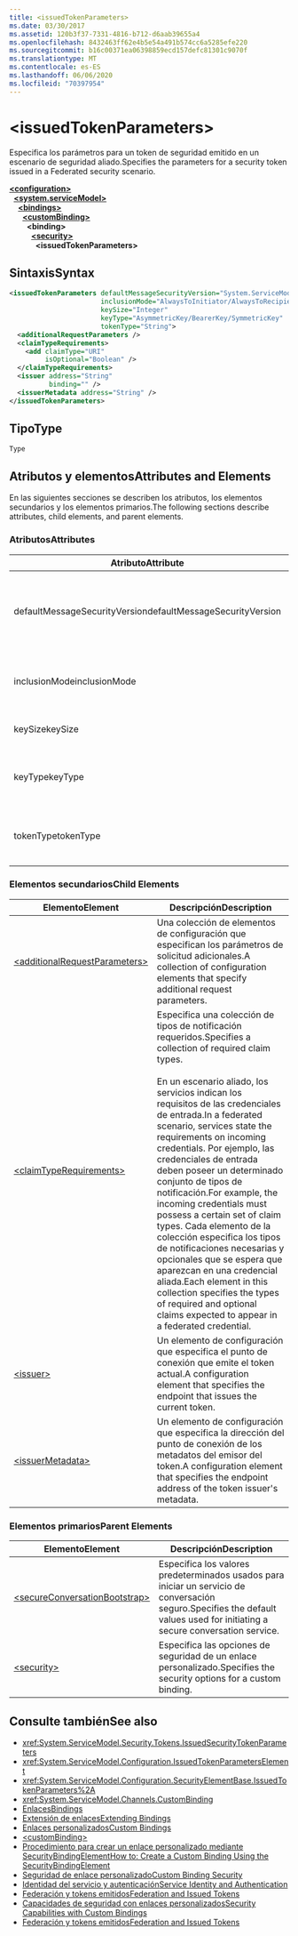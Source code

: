 ```yaml
---
title: <issuedTokenParameters>
ms.date: 03/30/2017
ms.assetid: 120b3f37-7331-4816-b712-d6aab39655a4
ms.openlocfilehash: 8432463ff62e4b5e54a491b574cc6a5285efe220
ms.sourcegitcommit: b16c00371ea06398859ecd157defc81301c9070f
ms.translationtype: MT
ms.contentlocale: es-ES
ms.lasthandoff: 06/06/2020
ms.locfileid: "70397954"
---
```

# \<issuedTokenParameters>
<span data-ttu-id="f4b76-101">Especifica los parámetros para un token de seguridad emitido en un escenario de seguridad aliado.</span><span class="sxs-lookup"><span data-stu-id="f4b76-101">Specifies the parameters for a security token issued in a Federated security scenario.</span></span>  
  
[**\<configuration>**](../configuration-element.md)\
&nbsp;&nbsp;[**\<system.serviceModel>**](system-servicemodel.md)\
&nbsp;&nbsp;&nbsp;&nbsp;[**\<bindings>**](bindings.md)\
&nbsp;&nbsp;&nbsp;&nbsp;&nbsp;&nbsp;[**\<customBinding>**](custombinding.md)\
&nbsp;&nbsp;&nbsp;&nbsp;&nbsp;&nbsp;&nbsp;&nbsp;**\<binding>**\
&nbsp;&nbsp;&nbsp;&nbsp;&nbsp;&nbsp;&nbsp;&nbsp;&nbsp;&nbsp;[**\<security>**](security-of-custombinding.md)\
&nbsp;&nbsp;&nbsp;&nbsp;&nbsp;&nbsp;&nbsp;&nbsp;&nbsp;&nbsp;&nbsp;&nbsp;**\<issuedTokenParameters>**  
  
## <a name="syntax"></a><span data-ttu-id="f4b76-102">Sintaxis</span><span class="sxs-lookup"><span data-stu-id="f4b76-102">Syntax</span></span>  
  
```xml  
<issuedTokenParameters defaultMessageSecurityVersion="System.ServiceModel.MessageSecurityVersion"
                       inclusionMode="AlwaysToInitiator/AlwaysToRecipient/Never/Once"
                       keySize="Integer"
                       keyType="AsymmetricKey/BearerKey/SymmetricKey"
                       tokenType="String">
  <additionalRequestParameters />
  <claimTypeRequirements>
    <add claimType="URI"
         isOptional="Boolean" />
  </claimTypeRequirements>
  <issuer address="String"
          binding="" />
  <issuerMetadata address="String" />
</issuedTokenParameters>
```  
  
## <a name="type"></a><span data-ttu-id="f4b76-103">Tipo</span><span class="sxs-lookup"><span data-stu-id="f4b76-103">Type</span></span>  
 `Type`  
  
## <a name="attributes-and-elements"></a><span data-ttu-id="f4b76-104">Atributos y elementos</span><span class="sxs-lookup"><span data-stu-id="f4b76-104">Attributes and Elements</span></span>  
 <span data-ttu-id="f4b76-105">En las siguientes secciones se describen los atributos, los elementos secundarios y los elementos primarios.</span><span class="sxs-lookup"><span data-stu-id="f4b76-105">The following sections describe attributes, child elements, and parent elements.</span></span>  
  
### <a name="attributes"></a><span data-ttu-id="f4b76-106">Atributos</span><span class="sxs-lookup"><span data-stu-id="f4b76-106">Attributes</span></span>  
  
|<span data-ttu-id="f4b76-107">Atributo</span><span class="sxs-lookup"><span data-stu-id="f4b76-107">Attribute</span></span>|<span data-ttu-id="f4b76-108">Descripción</span><span class="sxs-lookup"><span data-stu-id="f4b76-108">Description</span></span>|  
|---------------|-----------------|  
|<span data-ttu-id="f4b76-109">defaultMessageSecurityVersion</span><span class="sxs-lookup"><span data-stu-id="f4b76-109">defaultMessageSecurityVersion</span></span>|<span data-ttu-id="f4b76-110">Especifica las versiones de las especificaciones de seguridad, (WS-Security, WS-Trust, WS-Secure Conversation y WS-Security Policy) que debe admitir el enlace.</span><span class="sxs-lookup"><span data-stu-id="f4b76-110">Specifies the versions of the security specifications, (WS-Security, WS-Trust, WS-Secure Conversation and WS-Security Policy) that must be supported by the binding.</span></span> <span data-ttu-id="f4b76-111">Este valor es del tipo <xref:System.ServiceModel.MessageSecurityVersion>.</span><span class="sxs-lookup"><span data-stu-id="f4b76-111">This value is of type <xref:System.ServiceModel.MessageSecurityVersion>.</span></span>|  
|<span data-ttu-id="f4b76-112">inclusionMode</span><span class="sxs-lookup"><span data-stu-id="f4b76-112">inclusionMode</span></span>|<span data-ttu-id="f4b76-113">Especifica los requisitos de inclusión del token.</span><span class="sxs-lookup"><span data-stu-id="f4b76-113">Specifies the token inclusion requirements.</span></span> <span data-ttu-id="f4b76-114">Este atributo es del tipo <xref:System.ServiceModel.Security.Tokens.SecurityTokenInclusionMode>.</span><span class="sxs-lookup"><span data-stu-id="f4b76-114">This attribute is of type <xref:System.ServiceModel.Security.Tokens.SecurityTokenInclusionMode>.</span></span>|  
|<span data-ttu-id="f4b76-115">keySize</span><span class="sxs-lookup"><span data-stu-id="f4b76-115">keySize</span></span>|<span data-ttu-id="f4b76-116">Un entero que especifica el tamaño de la clave del token.</span><span class="sxs-lookup"><span data-stu-id="f4b76-116">An integer that specifies the token key size.</span></span> <span data-ttu-id="f4b76-117">El valor predeterminado es 256.</span><span class="sxs-lookup"><span data-stu-id="f4b76-117">The default value is 256.</span></span>|  
|<span data-ttu-id="f4b76-118">keyType</span><span class="sxs-lookup"><span data-stu-id="f4b76-118">keyType</span></span>|<span data-ttu-id="f4b76-119">Una valor válido de <xref:System.IdentityModel.Tokens.SecurityKeyType> que especifica el tipo de clave.</span><span class="sxs-lookup"><span data-stu-id="f4b76-119">A valid value of <xref:System.IdentityModel.Tokens.SecurityKeyType> that specifies the key type.</span></span> <span data-ttu-id="f4b76-120">De manera predeterminada, es `SymmetricKey`.</span><span class="sxs-lookup"><span data-stu-id="f4b76-120">The default is `SymmetricKey`.</span></span>|  
|<span data-ttu-id="f4b76-121">tokenType</span><span class="sxs-lookup"><span data-stu-id="f4b76-121">tokenType</span></span>|<span data-ttu-id="f4b76-122">Una cadena que representa el tipo de token.</span><span class="sxs-lookup"><span data-stu-id="f4b76-122">A string that specifies the token type.</span></span> <span data-ttu-id="f4b76-123">El valor predeterminado es "http://docs.oasis-open.org/wss/oasis-wss-saml-token-profile-1.1#SAML".</span><span class="sxs-lookup"><span data-stu-id="f4b76-123">The default is "http://docs.oasis-open.org/wss/oasis-wss-saml-token-profile-1.1#SAML".</span></span>|  
  
### <a name="child-elements"></a><span data-ttu-id="f4b76-124">Elementos secundarios</span><span class="sxs-lookup"><span data-stu-id="f4b76-124">Child Elements</span></span>  
  
|<span data-ttu-id="f4b76-125">Elemento</span><span class="sxs-lookup"><span data-stu-id="f4b76-125">Element</span></span>|<span data-ttu-id="f4b76-126">Descripción</span><span class="sxs-lookup"><span data-stu-id="f4b76-126">Description</span></span>|  
|-------------|-----------------|  
|[\<additionalRequestParameters>](additionalrequestparameters-element.md)|<span data-ttu-id="f4b76-127">Una colección de elementos de configuración que especifican los parámetros de solicitud adicionales.</span><span class="sxs-lookup"><span data-stu-id="f4b76-127">A collection of configuration elements that specify additional request parameters.</span></span>|  
|[\<claimTypeRequirements>](claimtyperequirements-element.md)|<span data-ttu-id="f4b76-128">Especifica una colección de tipos de notificación requeridos.</span><span class="sxs-lookup"><span data-stu-id="f4b76-128">Specifies a collection of required claim types.</span></span><br /><br /> <span data-ttu-id="f4b76-129">En un escenario aliado, los servicios indican los requisitos de las credenciales de entrada.</span><span class="sxs-lookup"><span data-stu-id="f4b76-129">In a federated scenario, services state the requirements on incoming credentials.</span></span> <span data-ttu-id="f4b76-130">Por ejemplo, las credenciales de entrada deben poseer un determinado conjunto de tipos de notificación.</span><span class="sxs-lookup"><span data-stu-id="f4b76-130">For example, the incoming credentials must possess a certain set of claim types.</span></span> <span data-ttu-id="f4b76-131">Cada elemento de la colección especifica los tipos de notificaciones necesarias y opcionales que se espera que aparezcan en una credencial aliada.</span><span class="sxs-lookup"><span data-stu-id="f4b76-131">Each element in this collection specifies the types of required and optional claims expected to appear in a federated credential.</span></span>|  
|[\<issuer>](issuer-of-issuedtokenparameters.md)|<span data-ttu-id="f4b76-132">Un elemento de configuración que especifica el punto de conexión que emite el token actual.</span><span class="sxs-lookup"><span data-stu-id="f4b76-132">A configuration element that specifies the endpoint that issues the current token.</span></span>|  
|[\<issuerMetadata>](issuermetadata-of-issuedtokenparameters.md)|<span data-ttu-id="f4b76-133">Un elemento de configuración que especifica la dirección del punto de conexión de los metadatos del emisor del token.</span><span class="sxs-lookup"><span data-stu-id="f4b76-133">A configuration element that specifies the endpoint address of the token issuer's metadata.</span></span>|  
  
### <a name="parent-elements"></a><span data-ttu-id="f4b76-134">Elementos primarios</span><span class="sxs-lookup"><span data-stu-id="f4b76-134">Parent Elements</span></span>  
  
|<span data-ttu-id="f4b76-135">Elemento</span><span class="sxs-lookup"><span data-stu-id="f4b76-135">Element</span></span>|<span data-ttu-id="f4b76-136">Descripción</span><span class="sxs-lookup"><span data-stu-id="f4b76-136">Description</span></span>|  
|-------------|-----------------|  
|[\<secureConversationBootstrap>](secureconversationbootstrap.md)|<span data-ttu-id="f4b76-137">Especifica los valores predeterminados usados para iniciar un servicio de conversación seguro.</span><span class="sxs-lookup"><span data-stu-id="f4b76-137">Specifies the default values used for initiating a secure conversation service.</span></span>|  
|[\<security>](security-of-custombinding.md)|<span data-ttu-id="f4b76-138">Especifica las opciones de seguridad de un enlace personalizado.</span><span class="sxs-lookup"><span data-stu-id="f4b76-138">Specifies the security options for a custom binding.</span></span>|  
  
## <a name="see-also"></a><span data-ttu-id="f4b76-139">Consulte también</span><span class="sxs-lookup"><span data-stu-id="f4b76-139">See also</span></span>

- <xref:System.ServiceModel.Security.Tokens.IssuedSecurityTokenParameters>
- <xref:System.ServiceModel.Configuration.IssuedTokenParametersElement>
- <xref:System.ServiceModel.Configuration.SecurityElementBase.IssuedTokenParameters%2A>
- <xref:System.ServiceModel.Channels.CustomBinding>
- [<span data-ttu-id="f4b76-140">Enlaces</span><span class="sxs-lookup"><span data-stu-id="f4b76-140">Bindings</span></span>](../../../wcf/bindings.md)
- [<span data-ttu-id="f4b76-141">Extensión de enlaces</span><span class="sxs-lookup"><span data-stu-id="f4b76-141">Extending Bindings</span></span>](../../../wcf/extending/extending-bindings.md)
- [<span data-ttu-id="f4b76-142">Enlaces personalizados</span><span class="sxs-lookup"><span data-stu-id="f4b76-142">Custom Bindings</span></span>](../../../wcf/extending/custom-bindings.md)
- [\<customBinding>](custombinding.md)
- [<span data-ttu-id="f4b76-143">Procedimiento para crear un enlace personalizado mediante SecurityBindingElement</span><span class="sxs-lookup"><span data-stu-id="f4b76-143">How to: Create a Custom Binding Using the SecurityBindingElement</span></span>](../../../wcf/feature-details/how-to-create-a-custom-binding-using-the-securitybindingelement.md)
- [<span data-ttu-id="f4b76-144">Seguridad de enlace personalizado</span><span class="sxs-lookup"><span data-stu-id="f4b76-144">Custom Binding Security</span></span>](../../../wcf/samples/custom-binding-security.md)
- [<span data-ttu-id="f4b76-145">Identidad del servicio y autenticación</span><span class="sxs-lookup"><span data-stu-id="f4b76-145">Service Identity and Authentication</span></span>](../../../wcf/feature-details/service-identity-and-authentication.md)
- [<span data-ttu-id="f4b76-146">Federación y tokens emitidos</span><span class="sxs-lookup"><span data-stu-id="f4b76-146">Federation and Issued Tokens</span></span>](../../../wcf/feature-details/federation-and-issued-tokens.md)
- [<span data-ttu-id="f4b76-147">Capacidades de seguridad con enlaces personalizados</span><span class="sxs-lookup"><span data-stu-id="f4b76-147">Security Capabilities with Custom Bindings</span></span>](../../../wcf/feature-details/security-capabilities-with-custom-bindings.md)
- [<span data-ttu-id="f4b76-148">Federación y tokens emitidos</span><span class="sxs-lookup"><span data-stu-id="f4b76-148">Federation and Issued Tokens</span></span>](../../../wcf/feature-details/federation-and-issued-tokens.md)
